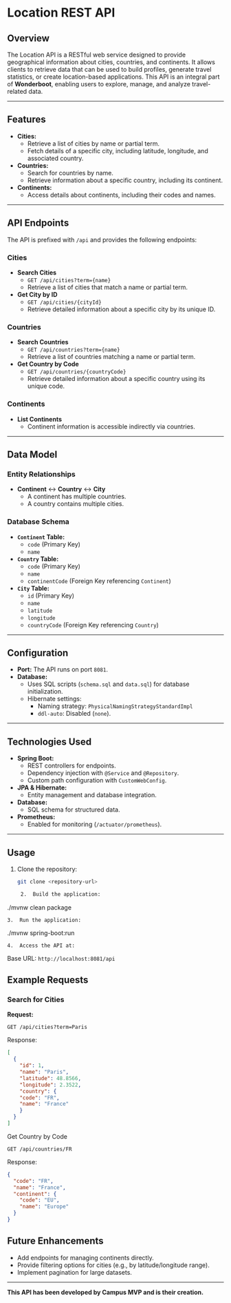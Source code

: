 # Location REST API

## Overview

The Location API is a RESTful web service designed to provide geographical information about cities, countries, and continents. It allows clients to retrieve data that can be used to build profiles, generate travel statistics, or create location-based applications. This API is an integral part of **Wonderboot**, enabling users to explore, manage, and analyze travel-related data.

---

## Features
- **Cities:**
    - Retrieve a list of cities by name or partial term.
    - Fetch details of a specific city, including latitude, longitude, and associated country.
- **Countries:**
    - Search for countries by name.
    - Retrieve information about a specific country, including its continent.
- **Continents:**
    - Access details about continents, including their codes and names.

---

## API Endpoints
The API is prefixed with `/api` and provides the following endpoints:

### Cities
- **Search Cities**
    - `GET /api/cities?term={name}`
    - Retrieve a list of cities that match a name or partial term.
- **Get City by ID**
    - `GET /api/cities/{cityId}`
    - Retrieve detailed information about a specific city by its unique ID.

### Countries
- **Search Countries**
    - `GET /api/countries?term={name}`
    - Retrieve a list of countries matching a name or partial term.
- **Get Country by Code**
    - `GET /api/countries/{countryCode}`
    - Retrieve detailed information about a specific country using its unique code.

### Continents
- **List Continents**
    - Continent information is accessible indirectly via countries.

---

## Data Model
### Entity Relationships
- **Continent** ↔ **Country** ↔ **City**
    - A continent has multiple countries.
    - A country contains multiple cities.

### Database Schema
- **`Continent` Table:**
    - `code` (Primary Key)
    - `name`
- **`Country` Table:**
    - `code` (Primary Key)
    - `name`
    - `continentCode` (Foreign Key referencing `Continent`)
- **`City` Table:**
    - `id` (Primary Key)
    - `name`
    - `latitude`
    - `longitude`
    - `countryCode` (Foreign Key referencing `Country`)

---

## Configuration
- **Port:** The API runs on port `8081`.
- **Database:**
    - Uses SQL scripts (`schema.sql` and `data.sql`) for database initialization.
    - Hibernate settings:
        - Naming strategy: `PhysicalNamingStrategyStandardImpl`
        - `ddl-auto`: Disabled (`none`).

---

## Technologies Used
- **Spring Boot:**
    - REST controllers for endpoints.
    - Dependency injection with `@Service` and `@Repository`.
    - Custom path configuration with `CustomWebConfig`.
- **JPA & Hibernate:**
    - Entity management and database integration.
- **Database:**
    - SQL schema for structured data.
- **Prometheus:**
    - Enabled for monitoring (`/actuator/prometheus`).

---

## Usage
1. Clone the repository:
   ```bash
   git clone <repository-url>

	2.	Build the application:

./mvnw clean package


	3.	Run the application:

./mvnw spring-boot:run


	4.	Access the API at:

Base URL: `http://localhost:8081/api`

## Example Requests

### Search for Cities

**Request:**

```http
GET /api/cities?term=Paris
```
Response:
```Json
[
  {
    "id": 1,
    "name": "Paris",
    "latitude": 48.8566,
    "longitude": 2.3522,
    "country": {
    "code": "FR",
    "name": "France"
    }
  }
]
```

Get Country by Code
```http request
GET /api/countries/FR
```

Response:
```json
{
  "code": "FR",
  "name": "France",
  "continent": {
    "code": "EU",
    "name": "Europe"
  }
}
```
## Future Enhancements

- Add endpoints for managing continents directly.
- Provide filtering options for cities (e.g., by latitude/longitude range).
- Implement pagination for large datasets.

---

 **This API has been developed by Campus MVP and is their creation.**


